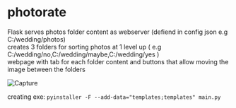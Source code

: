 # photorate
Flask serves photos folder content as webserver (defiend in config json e.g C:/wedding/photos) <br />
creates 3 folders for sorting photos at 1 level up ( e.g C:/wedding/no,C:/wedding/maybe,C:/wedding/yes ) <br />
webpage with tab for each folder content and buttons that allow moving the image between the folders <br />


![Capture](https://user-images.githubusercontent.com/40518583/123522115-f6a66980-d6c3-11eb-9da0-d692917e8b02.JPG)



creating exe:
``` pyinstaller -F --add-data="templates;templates" main.py ```